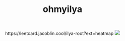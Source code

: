 <h1 align="center">&emsp;ohmyilya&emsp;</h1>
<br>
<p align="center">
https://leetcard.jacoblin.cool/ilya-root?ext=heatmap
    <img id="preview" src="https://komarev.com/ghpvc/?username=drknzz&color=green">
</p>
